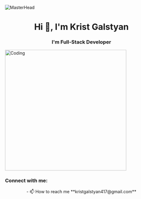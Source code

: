 ![MasterHead](https://www.elegantthemes.com/blog/wp-content/uploads/2017/07/programming-languages-to-learn-for-wordpress-featured-image.png)
<h1 align="center">Hi 👋, I'm Krist Galstyan</h1>
<h3 align="center">I'm Full-Stack Developer</h3>
<img align="center" alt="Coding" width="400" src="https://images.squarespace-cdn.com/content/v1/56af9236b6aa60cdf1c52b4b/1464950341113-VN4PQR9DU6LSKDIVHPGI/image-asset.gif">


<h3 align="left">Connect with me:</h3>
<p align="center">
- 📫 How to reach me **kristgalstyan417@gmail.com**
</p>

